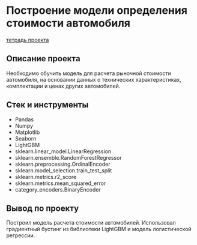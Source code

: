 # Построение модели определения стоимости автомобиля

[тетрадь проекта](https://github.com/Pereyro/DataSciencePortfolio/blob/master/CarsCostModel/cars_cost_model_notebook.ipynb)


## Описание проекта

Необходимо обучить модель для расчета рыночной стоимости автомобиля, на основании данных о технических характеристиках, комплектации и ценах других автомобилей.

## Стек и инструменты
- Pandas
- Numpy
- Matplotlib
- Seaborn
- LightGBM
- sklearn.linear_model.LinearRegression
- sklearn.ensemble.RandomForestRegressor
- sklearn.preprocessing.OrdinalEncoder
- sklearn.model_selection.train_test_split
- sklearn.metrics.r2_score
- sklearn.metrics.mean_squared_error
- category_encoders.BinaryEncoder



## Вывод по проекту

Построил модель расчета стоимости автомобилей.
Использовал градиентный бустинг из библиотеки LightGBM и модель логистической регрессии.
